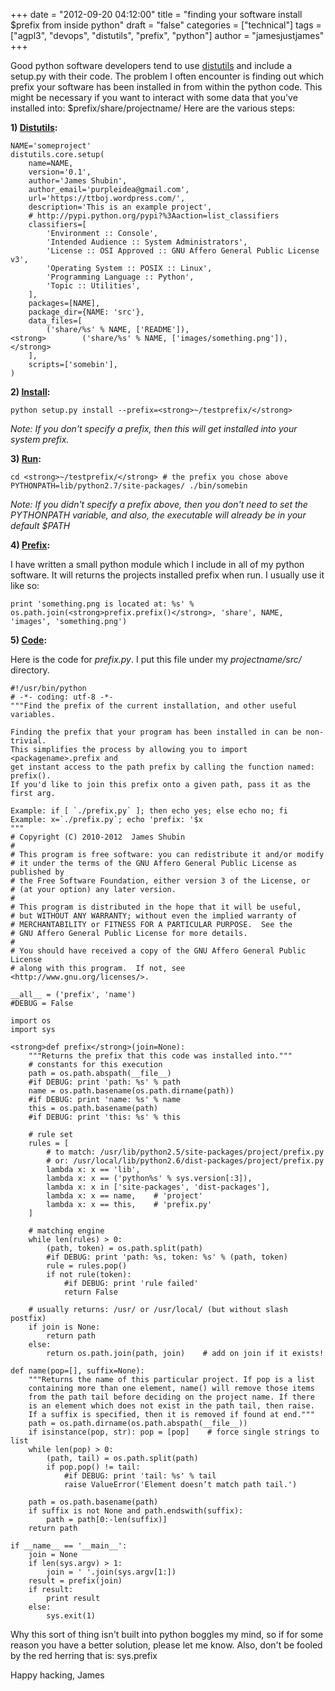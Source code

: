 +++
date = "2012-09-20 04:12:00"
title = "finding your software install $prefix from inside python"
draft = "false"
categories = ["technical"]
tags = ["agpl3", "devops", "distutils", "prefix", "python"]
author = "jamesjustjames"
+++

Good python software developers tend to use <a href="http://docs.python.org/library/distutils.html">distutils</a> and include a setup.py with their code. The problem I often encounter is finding out which prefix your software has been installed in from within the python code. This might be necessary if you want to interact with some data that you've installed into: $prefix/share/projectname/ Here are the various steps:

<strong>1) <span style="text-decoration:underline;">Distutils</span>:</strong>
```
NAME='someproject'
distutils.core.setup(
    name=NAME,
    version='0.1',
    author='James Shubin',
    author_email='purpleidea@gmail.com',
    url='https://ttboj.wordpress.com/',
    description='This is an example project',
    # http://pypi.python.org/pypi?%3Aaction=list_classifiers
    classifiers=[
        'Environment :: Console',
        'Intended Audience :: System Administrators',
        'License :: OSI Approved :: GNU Affero General Public License v3',
        'Operating System :: POSIX :: Linux',
        'Programming Language :: Python',
        'Topic :: Utilities',
    ],
    packages=[NAME],
    package_dir={NAME: 'src'},
    data_files=[
        ('share/%s' % NAME, ['README']),
<strong>        ('share/%s' % NAME, ['images/something.png']),</strong>
    ],
    scripts=['somebin'],
)
```
<strong>2) <span style="text-decoration:underline;">Install</span>:</strong>
```
python setup.py install --prefix=<strong>~/testprefix/</strong>
```
<em>Note: If you don't specify a prefix, then this will get installed into your system prefix.</em>

<strong>3) <span style="text-decoration:underline;">Run</span>:</strong>
```
cd <strong>~/testprefix/</strong> # the prefix you chose above
PYTHONPATH=lib/python2.7/site-packages/ ./bin/somebin
```
<em>Note: If you didn't specify a prefix above, then you don't need to set the PYTHONPATH variable, and also, the executable will already be in your default $PATH</em>

<strong>4) <span style="text-decoration:underline;">Prefix</span>:</strong>

I have written a small python module which I include in all of my python software. It will returns the projects installed prefix when run. I usually use it like so:
```
print 'something.png is located at: %s' % os.path.join(<strong>prefix.prefix()</strong>, 'share', NAME, 'images', 'something.png')
```
<strong>5) <span style="text-decoration:underline;">Code</span>:</strong>

Here is the code for <em>prefix.py</em>. I put this file under my <em>projectname/src/</em> directory.
```
#!/usr/bin/python
# -*- coding: utf-8 -*-
"""Find the prefix of the current installation, and other useful variables.

Finding the prefix that your program has been installed in can be non-trivial.
This simplifies the process by allowing you to import <packagename>.prefix and
get instant access to the path prefix by calling the function named: prefix().
If you'd like to join this prefix onto a given path, pass it as the first arg.

Example: if [ `./prefix.py` ]; then echo yes; else echo no; fi
Example: x=`./prefix.py`; echo 'prefix: '$x
"""
# Copyright (C) 2010-2012  James Shubin
#
# This program is free software: you can redistribute it and/or modify
# it under the terms of the GNU Affero General Public License as published by
# the Free Software Foundation, either version 3 of the License, or
# (at your option) any later version.
#
# This program is distributed in the hope that it will be useful,
# but WITHOUT ANY WARRANTY; without even the implied warranty of
# MERCHANTABILITY or FITNESS FOR A PARTICULAR PURPOSE.  See the
# GNU Affero General Public License for more details.
#
# You should have received a copy of the GNU Affero General Public License
# along with this program.  If not, see <http://www.gnu.org/licenses/>.

__all__ = ('prefix', 'name')
#DEBUG = False

import os
import sys

<strong>def prefix</strong>(join=None):
    """Returns the prefix that this code was installed into."""
    # constants for this execution
    path = os.path.abspath(__file__)
    #if DEBUG: print 'path: %s' % path
    name = os.path.basename(os.path.dirname(path))
    #if DEBUG: print 'name: %s' % name
    this = os.path.basename(path)
    #if DEBUG: print 'this: %s' % this

    # rule set
    rules = [
        # to match: /usr/lib/python2.5/site-packages/project/prefix.py
        # or: /usr/local/lib/python2.6/dist-packages/project/prefix.py
        lambda x: x == 'lib',
        lambda x: x == ('python%s' % sys.version[:3]),
        lambda x: x in ['site-packages', 'dist-packages'],
        lambda x: x == name,    # 'project'
        lambda x: x == this,    # 'prefix.py'
    ]

    # matching engine
    while len(rules) > 0:
        (path, token) = os.path.split(path)
        #if DEBUG: print 'path: %s, token: %s' % (path, token)
        rule = rules.pop()
        if not rule(token):
            #if DEBUG: print 'rule failed'
            return False

    # usually returns: /usr/ or /usr/local/ (but without slash postfix)
    if join is None:
        return path
    else:
        return os.path.join(path, join)    # add on join if it exists!

def name(pop=[], suffix=None):
    """Returns the name of this particular project. If pop is a list
    containing more than one element, name() will remove those items
    from the path tail before deciding on the project name. If there
    is an element which does not exist in the path tail, then raise.
    If a suffix is specified, then it is removed if found at end."""
    path = os.path.dirname(os.path.abspath(__file__))
    if isinstance(pop, str): pop = [pop]    # force single strings to list
    while len(pop) > 0:
        (path, tail) = os.path.split(path)
        if pop.pop() != tail:
            #if DEBUG: print 'tail: %s' % tail
            raise ValueError('Element doesnʼt match path tail.')

    path = os.path.basename(path)
    if suffix is not None and path.endswith(suffix):
        path = path[0:-len(suffix)]
    return path

if __name__ == '__main__':
    join = None
    if len(sys.argv) > 1:
        join = ' '.join(sys.argv[1:])
    result = prefix(join)
    if result:
        print result
    else:
        sys.exit(1)
```
Why this sort of thing isn't built into python boggles my mind, so if for some reason you have a better solution, please let me know. Also, don't be fooled by the red herring that is: sys.prefix

Happy hacking,
James

